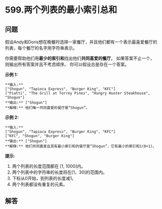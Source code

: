 # 599.两个列表的最小索引总和

## 问题

假设Andy和Doris想在晚餐时选择一家餐厅，并且他们都有一个表示最喜爱餐厅的列表，每个餐厅的名字用字符串表示。

你需要帮助他们用**最少的索引和**找出他们**共同喜爱的餐厅**。 如果答案不止一个，则输出所有答案并且不考虑顺序。 你可以假设总是存在一个答案。

**示例 1:**

```
**输入:**
["Shogun", "Tapioca Express", "Burger King", "KFC"]
["Piatti", "The Grill at Torrey Pines", "Hungry Hunter Steakhouse", "Shogun"]
**输出:** ["Shogun"]
**解释:** 他们唯一共同喜爱的餐厅是“Shogun”。

```

**示例 2:**

```
**输入:**
["Shogun", "Tapioca Express", "Burger King", "KFC"]
["KFC", "Shogun", "Burger King"]
**输出:** ["Shogun"]
**解释:** 他们共同喜爱且具有最小索引和的餐厅是“Shogun”，它有最小的索引和1(0+1)。

```

**提示:**

1. 两个列表的长度范围都在 [1, 1000]内。
2. 两个列表中的字符串的长度将在[1，30]的范围内。
3. 下标从0开始，到列表的长度减1。
4. 两个列表都没有重复的元素。



## 解答

